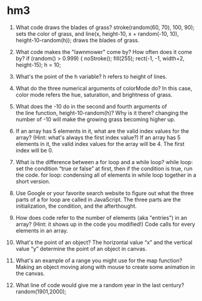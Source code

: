 # hm3
1. What code draws the blades of grass?
stroke(random(60, 70), 100, 90); sets the color of grass, and line(x, height-10, x + random(-10, 10), height-10-random(h)); draws the blades of grass.
  
2. What code makes the "lawnmower" come by? How often does it come by?
 if (random() > 0.999) {
    noStroke();
    fill(255);
    rect(-1, -1, width+2, height-15);
    h = 10;

3. What's the point of the h variable?
h refers to height of lines.

4. What do the three numerical arguments of colorMode do?
In this case, color mode refers the hue, saturation, and brightness of grass.

5. What does the -10 do in the second and fourth arguments of the line function, height-10-random(h)? Why is it there?
changing the number of -10 will make the growing grass becoming higher up.



1. If an array has 5 elements in it, what are the valid index values for the array? (Hint: what's always the first index value?)
If an array has 5 elements in it, the valid index values for the array will be 4. The first index will be 0.

2. What is the difference between a for loop and a while loop?
while loop: set the condition “true or false” at first, then if the condition is true, run the code.
for loop: condensing all of elements in while loop together in a short version.

3. Use Google or your favorite search website to figure out what the three parts of a for loop are called in JavaScript.
The three parts are the initialization, the condition, and the afterthought.

4. How does code refer to the number of elements (aka "entries") in an array? (Hint: it shows up in the code you modified!)
Code calls for every elements in an array.


1. What's the point of an object?
The horizontal value “x” and the vertical value “y” determine the point of an object in canvas.


2. What's an example of a range you might use for the map function?
Making an object moving along with mouse to create some animation in the canvas.

3. What line of code would give me a random year in the last century?
  random(1901,2000);



